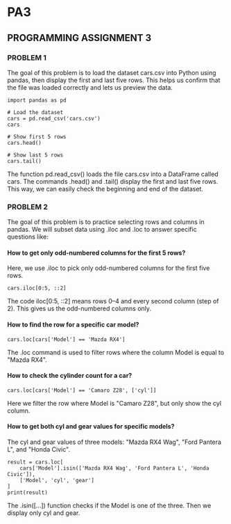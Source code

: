 # PA3

## PROGRAMMING ASSIGNMENT 3

### PROBLEM 1
The goal of this problem is to load the dataset cars.csv into Python using pandas, then display the first and last five rows. This helps us confirm that the file was loaded correctly and lets us preview the data.

```
import pandas as pd

# Load the dataset
cars = pd.read_csv('cars.csv')
cars

# Show first 5 rows
cars.head()

# Show last 5 rows
cars.tail()
```
The function pd.read_csv() loads the file cars.csv into a DataFrame called cars. The commands .head() and .tail() display the first and last five rows. This way, we can easily check the beginning and end of the dataset.

### PROBLEM 2
The goal of this problem is to practice selecting rows and columns in pandas. We will subset data using .iloc and .loc to answer specific questions like:
#### How to get only odd-numbered columns for the first 5 rows?
Here, we use .iloc to pick only odd-numbered columns for the first five rows.
```
cars.iloc[0:5, ::2]
```
The code iloc[0:5, ::2] means rows 0–4 and every second column (step of 2). This gives us the odd-numbered columns only.

#### How to find the row for a specific car model?
```
cars.loc[cars['Model'] == 'Mazda RX4']
```
The .loc command is used to filter rows where the column Model is equal to "Mazda RX4".

#### How to check the cylinder count for a car?
```
cars.loc[cars['Model'] == 'Camaro Z28', ['cyl']]
```
Here we filter the row where Model is "Camaro Z28", but only show the cyl column.

#### How to get both cyl and gear values for specific models?
The cyl and gear values of three models: "Mazda RX4 Wag", "Ford Pantera L", and "Honda Civic".
```
result = cars.loc[
    cars['Model'].isin(['Mazda RX4 Wag', 'Ford Pantera L', 'Honda Civic']),
    ['Model', 'cyl', 'gear']
]
print(result)
```
The .isin([...]) function checks if the Model is one of the three. Then we display only cyl and gear.
